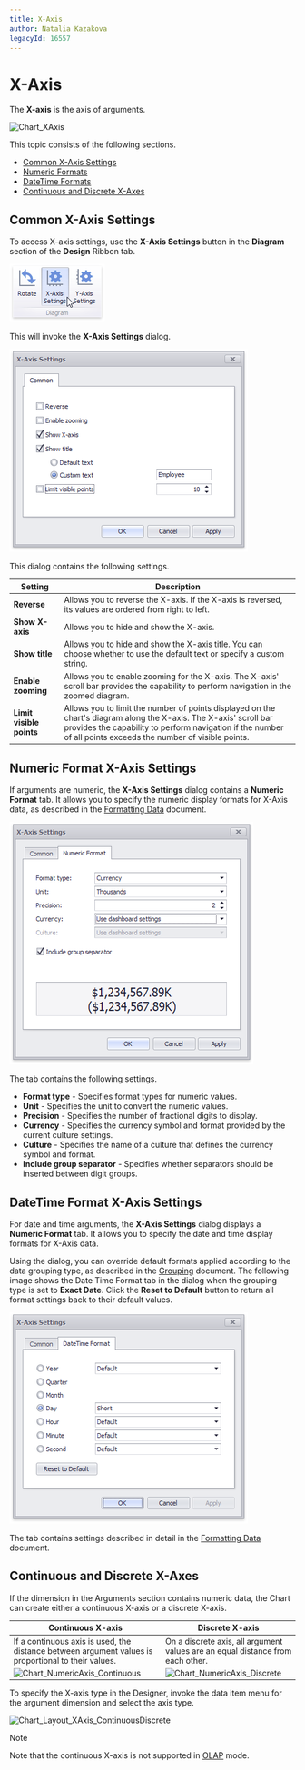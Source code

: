 ```yaml
---
title: X-Axis
author: Natalia Kazakova
legacyId: 16557
---
```

# X-Axis
The **X-axis** is the axis of arguments.

![Chart_XAxis](../../../../../images/img19404.png)

This topic consists of the following sections.
* [Common X-Axis Settings](#generalsettings)
* [Numeric Formats](#numericformatsettings)
* [DateTime Formats](#datetimeformatsettings)
* [Continuous and Discrete X-Axes](#continuousanddiscretexaxes)

## <a name="generalsettings"/>Common X-Axis Settings
To access X-axis settings, use the **X-Axis Settings** button in the **Diagram** section of the **Design** Ribbon tab.

![Chart_XAxisOptions_Button](../../../../../images/img19467.png)

This will invoke the **X-Axis Settings** dialog.

![Chart_XAxisOptions_Form](../../../../../images/img19403.png)

This dialog contains the following settings.

| Setting | Description |
|---|---|
| **Reverse** | Allows you to reverse the X-axis. If the X-axis is reversed, its values are ordered from right to left. |
| **Show X-axis** | Allows you to hide and show the X-axis. |
| **Show title** | Allows you to hide and show the X-axis title. You can choose whether to use the default text or specify a custom string. |
| **Enable zooming** | Allows you to enable zooming for the X-axis. The X-axis' scroll bar provides the capability to perform navigation in the zoomed diagram. |
| **Limit visible points** | Allows you to limit the number of points displayed on the chart's diagram along the X-axis. The X-axis' scroll bar provides the capability to perform navigation if the number of all points exceeds the number of visible points. |

## <a id="numericformatsettings"></a>Numeric Format X-Axis Settings
If arguments are numeric, the **X-Axis Settings** dialog contains a **Numeric Format** tab. It allows you to specify the numeric display formats for X-Axis data, as described in the [Formatting Data](../../../data-shaping/formatting-data.md) document. 

![Chart_XAxisOptions_NumericFormat](../../../../../images/chart_xaxisoptions_form_numeric_formats.png)

The tab contains the following settings.

* **Format type** - Specifies format types for numeric values. 
* **Unit** - Specifies the unit to convert the numeric values.
* **Precision** - Specifies the number of fractional digits to display.
* **Currency** - Specifies the currency symbol and format provided by the current culture settings.
* **Culture** - Specifies the name of a culture that defines the currency symbol and format.
* **Include group separator** - Specifies whether separators should be inserted between digit groups.

## <a id="datetimeformatsettings"></a>DateTime Format X-Axis Settings
For date and time arguments, the **X-Axis Settings** dialog displays a **Numeric Format** tab. It allows you to specify the date and time display formats for X-Axis data.

Using the dialog, you can override default formats applied according to the data grouping type, as described in the [Grouping](../../../data-shaping/grouping.md) document. The following image shows the Date Time Format tab in the dialog when the grouping type is set to **Exact Date**. Click the **Reset to Default** button to return all format settings back to their default values.

![Chart_XAxisOptions_NumericFormat](../../../../../images/chart_xaxisoptions_form_datetime_formats.png)

The tab contains settings described in detail in the [Formatting Data](../../../data-shaping/formatting-data.md) document. 


## <a name="continuousanddiscretexaxes"/>Continuous and Discrete X-Axes
If the dimension in the Arguments section contains numeric data, the Chart can create either a continuous X-axis or a discrete X-axis.

| Continuous X-axis | Discrete X-axis |
|---|---|
| If a continuous axis is used, the distance between argument values is proportional to their values. | On a discrete axis, all argument values are an equal distance from each other. |
| ![Chart_NumericAxis_Continuous](../../../../../images/img18302.png) | ![Chart_NumericAxis_Discrete](../../../../../images/img18303.png) |

To specify the X-axis type in the Designer, invoke the data item menu for the argument dimension and select the axis type.

![Chart_Layout_XAxis_ContinuousDiscrete](../../../../../images/img19550.png)

> [!NOTE]
> Note that the continuous X-axis is not supported in [OLAP](../../../bind-dashboard-items-to-data/bind-dashboard-items-to-data-in-olap-mode.md) mode.